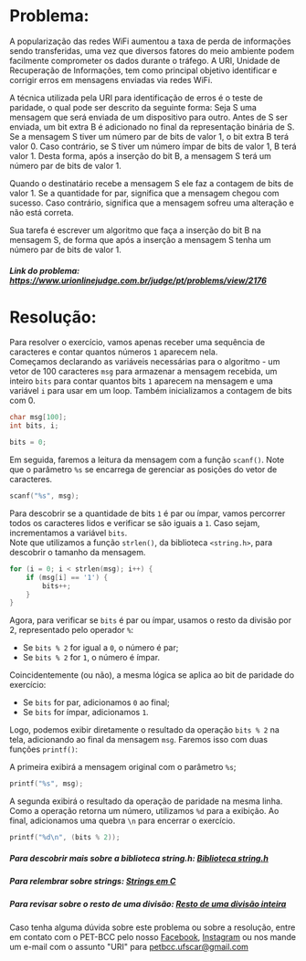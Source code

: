 # Problema:

A popularização das redes WiFi aumentou a taxa de perda de informações sendo transferidas, uma vez que diversos fatores do meio ambiente podem facilmente comprometer os dados durante o tráfego. A URI, Unidade de Recuperação de Informações, tem como principal objetivo identificar e corrigir erros em mensagens enviadas via redes WiFi.  

A técnica utilizada pela URI para identificação de erros é o teste de paridade, o qual pode ser descrito da seguinte forma: Seja S uma mensagem que será enviada de um dispositivo para outro. Antes de S ser enviada, um bit extra B é adicionado no final da representação binária de S. Se a mensagem S tiver um número par de bits de valor 1, o bit extra B terá valor 0. Caso contrário, se S tiver um número ímpar de bits de valor 1, B terá valor 1. Desta forma, após a inserção do bit B, a mensagem S terá um número par de bits de valor 1.  

Quando o destinatário recebe a mensagem S ele faz a contagem de bits de valor 1. Se a quantidade for par, significa que a mensagem chegou com sucesso. Caso contrário, significa que a mensagem sofreu uma alteração e não está correta.  

Sua tarefa é escrever um algoritmo que faça a inserção do bit B na mensagem S, de forma que após a inserção a mensagem S tenha um número par de bits de valor 1.


##### Link do problema: https://www.urionlinejudge.com.br/judge/pt/problems/view/2176
 
 
# Resolução:

Para resolver o exercício, vamos apenas receber uma sequência de caracteres e contar quantos números `1` aparecem nela.  
Começamos declarando as variáveis necessárias para o algoritmo - um vetor de 100 caracteres `msg` para armazenar a mensagem recebida, um inteiro `bits` para contar quantos bits `1` aparecem na mensagem e 
uma variável `i` para usar em um loop. Também inicializamos a contagem de bits com 0.
```c
char msg[100];
int bits, i;

bits = 0;
```

Em seguida, faremos a leitura da mensagem com a função `scanf()`. Note que o parâmetro `%s` se encarrega de gerenciar as posições do vetor de caracteres.

```c
scanf("%s", msg);
```

Para descobrir se a quantidade de bits `1` é par ou ímpar, vamos percorrer todos os caracteres lidos e verificar se são iguais a `1`. Caso sejam, incrementamos a variável `bits`.  
Note que utilizamos a função `strlen()`, da biblioteca `<string.h>`, para descobrir o tamanho da mensagem.

```c
for (i = 0; i < strlen(msg); i++) {
    if (msg[i] == '1') {
        bits++;
    }
}
```

Agora, para verificar se `bits` é par ou ímpar, usamos o resto da divisão por 2, representado pelo operador `%`:
- Se `bits % 2` for igual a `0`, o número é par;
- Se `bits % 2` for `1`, o número é ímpar.

Coincidentemente (ou não), a mesma lógica se aplica ao bit de paridade do exercício:
- Se `bits` for par, adicionamos `0` ao final;
- Se `bits` for ímpar, adicionamos `1`.

Logo, podemos exibir diretamente o resultado da operação `bits % 2` na tela, adicionando ao final da mensagem `msg`. Faremos isso com duas funções `printf()`:  

A primeira exibirá a mensagem original com o parâmetro `%s`;
```c
printf("%s", msg);
```

A segunda exibirá o resultado da operação de paridade na mesma linha. Como a operação retorna um número, utilizamos `%d` para a exibição. Ao final, adicionamos uma quebra `\n` para encerrar o exercício.
```c
printf("%d\n", (bits % 2));
```

##### Para descobrir mais sobre a biblioteca string.h: [Biblioteca string.h](http://linguagemc.com.br/a-biblioteca-string-h/)
##### Para relembrar sobre strings: [Strings em C](http://linguagemc.com.br/string-em-c-vetor-de-caracteres/)
##### Para revisar sobre o resto de uma divisão: [Resto de uma divisão inteira](http://linguagemc.com.br/resto-de-uma-divisao-inteira-em-c/)


Caso tenha alguma dúvida sobre este problema ou sobre a resolução, entre em contato com o PET-BCC pelo nosso
[Facebook](https://www.facebook.com/petbcc/),
[Instagram](https://www.instagram.com/petbcc.ufscar/)
ou nos mande um e-mail com o assunto "URI" para  petbcc.ufscar@gmail.com